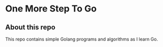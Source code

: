 # One More Step To Go

## About this repo
This repo contains simple Golang programs and algorithms as I learn Go. 

